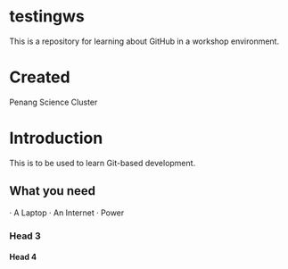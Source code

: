 # testingws
This is a repository for learning about GitHub in a workshop environment.

# Created
Penang Science Cluster

# Introduction

This is to be used to learn Git-based development.

## What you need

· A Laptop
· An Internet
· Power

### Head 3

#### Head 4
